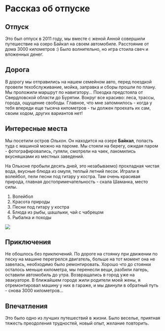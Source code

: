# Рассказ об отпуске

## Отпуск

Это был отпуск в 2011 году, мы вместе с женой Анной совершили путешествие на озеро Байкал на своем автомобиле. Расстояние от дома 3000 километров :) Было волнительно, но игра стоила свеч и вложенных денег.
 
## Дорога

В дорогу мы отправились на нашем семейном авто, перед поездкой провели техобслуживание, мойка, заправка и сборы прошли по плану. Мы проложили маршрут по навигатору...
Поездка предстояла от Свердловской области до Бурятии. 
Вокруг все красиво: леса, трассы, города, ощущение свободы. Главное, что мне запомнилось - когда у тебя впереди еще тысяча километров - ты должен проехать их сам, своим ходом, других вариантов нет!

## Интересные места

Мы посетили остров *Ольхон*. Он находится на озере __Байкал__, попасть туда с машиной можно на пароме. Мы стояли на берегу, ожидая паром - фотографировались, гуляли, смотрели на чаек, лакомились вкусняшками из местных заведений.

На Ольхоне пробыли десять дней, это незабываемо) прохладная чистая вода, вкусные блюда из омуля, теплый летний песок. Играли в волейбол, пели песни под гитару у костра. Там очень красивая природа, главная достопримечательность - скала Шаманка, место силы.

1. Волейбол
2. Красота природы
3. Песни под гитару у костра
4. Блюда из рыбы, шашлыки, чай с чабрецом
5. Рыбалка и походы

![](baikal.jpg)


## Приключения

Не обошлось без приключений. По дороге на стоянку при движении по песку на машине перегрелся двигатель, больше на тот момент она не завелась, необходимо было ремонтировать. Хорошо что до стоянки осталось меньше километра, мы перенесли вещи, разбили лагерь, оставили автомобиль до утра. Возвращались в город уже на эвакуаторе. В ближайшем городе жили родители моей жены, я отремонтировал машину у них в гараже, и мы двинули в обратный путь - снова 3000 километров...

## Впечатления

Это было одно из лучших путешествий в жизни. Было веселье, приятная тяжесть преодоления трудностей, новый опыт, желание повторить.